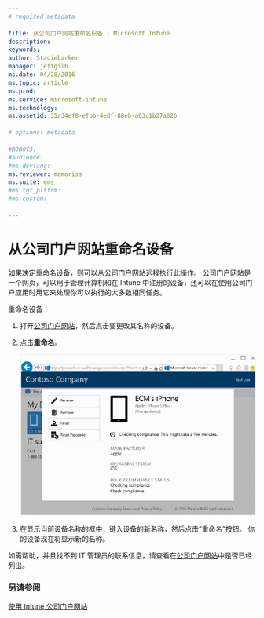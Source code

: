 ```yaml
---
# required metadata

title: 从公司门户网站重命名设备 | Microsoft Intune
description:
keywords:
author: Staciebarker
manager: jeffgilb
ms.date: 04/28/2016
ms.topic: article
ms.prod:
ms.service: microsoft-intune
ms.technology:
ms.assetid: 35a34ef8-efbb-4edf-88eb-a03c1b27a026

# optional metadata

#ROBOTS:
#audience:
#ms.devlang:
ms.reviewer: mamoriss
ms.suite: ems
#ms.tgt_pltfrm:
#ms.custom:

---
```



# 从公司门户网站重命名设备

如果决定重命名设备，则可以从[公司门户网站](http://portal.manage.microsoft.com)远程执行此操作。 公司门户网站是一个网页，可以用于管理计算机和在 Intune 中注册的设备，还可以在使用公司门户应用时用它来处理你可以执行的大多数相同任务。

重命名设备：

1.  打开[公司门户网站](http://portal.manage.microsoft.com)，然后点击要更改其名称的设备。

2.  点击**重命名**。

    ![重命名设备](./media/iwp-1-tap-reset-passcode.png)

3.  在显示当前设备名称的框中，键入设备的新名称，然后点击“重命名”按钮。 你的设备现在将显示新的名称。

如需帮助，并且找不到 IT 管理员的联系信息，请查看在[公司门户网站](http://portal.manage.microsoft.com)中是否已经列出。

### 另请参阅
[使用 Intune 公司门户网站](using-the-intune-company-portal-website.md)

<!--HONumber=Jun16_HO1-->



